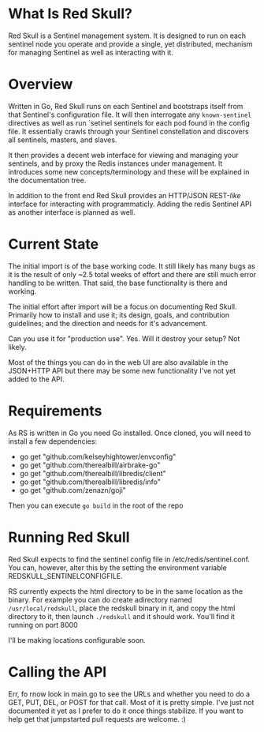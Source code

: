 # What Is Red Skull?

Red Skull is a Sentinel management system. It is designed to run on each sentinel node 
you operate and provide a single, yet distributed, mechanism for managing Sentinel as 
well as interacting with it.

# Overview

Written in Go, Red Skull runs on each Sentinel and bootstraps itself from that
Sentinel's configuration file. It will then interrogate any `known-sentinel`
directives as well as run `setinel sentinels <name> for each pod found in the
config file.  It essentially crawls through your Sentinel constellation and
discovers all sentinels, masters, and slaves.

It then provides a decent web interface for viewing and managing your
sentinels, and by proxy the Redis instances under management. It introduces
some new concepts/terminology and these will be explained in the documentation
tree.

In addition to the front end Red Skull provides an HTTP/JSON REST-*like*
interface for interacting with programmaticly. Adding the redis Sentinel API as
another interface is planned as well.


# Current State

The initial import is of the base working code. It still likely has many bugs
as it is the result of only ~2.5 total weeks of effort and there are still much
error handling to be written.  That said, the base functionality is there and
working.

The initial effort after import will be a focus on documenting Red Skull.
Primarily how to install and use it; its design, goals, and contribution
guidelines; and the direction and needs for it's advancement.

Can you use it for "production use". Yes. Will it destroy your setup? Not
likely. 

Most of the things you can do in the web UI are also available in the JSON+HTTP
API but there may be some new functionality I've not yet added to the API.


# Requirements

As RS is written in Go you need Go installed. Once cloned, you will need to
install a few dependencies:

* go get "github.com/kelseyhightower/envconfig"
* go get "github.com/therealbill/airbrake-go"
* go get "github.com/therealbill/libredis/client"
* go get "github.com/therealbill/libredis/info"
* go get "github.com/zenazn/goji"

Then you can execute `go build` in the root of the repo


# Running Red Skull

Red Skull expects to find the sentinel config file in /etc/redis/sentinel.conf.
You can, however, alter this by the setting the environment variable
REDSKULL_SENTINELCONFIGFILE.

RS currently expects the html directory to be in the same location as the
binary. For example you can do create  adirectory named `/usr/local/redskull`,
place the redskull binary in it, and copy the html directory to it, then launch
`./redskull` and it should work. You'll find it running on port 8000

I'll be making locations configurable soon.


# Calling the API

Err, fo rnow look in main.go to see the URLs and whether you need to do a GET,
PUT, DEL, or POST for that call. Most of it is pretty simple. I've just not
documented it yet as I prefer to do it once things stabilize. If you want to
help get that jumpstarted pull requests are welcome. :)
